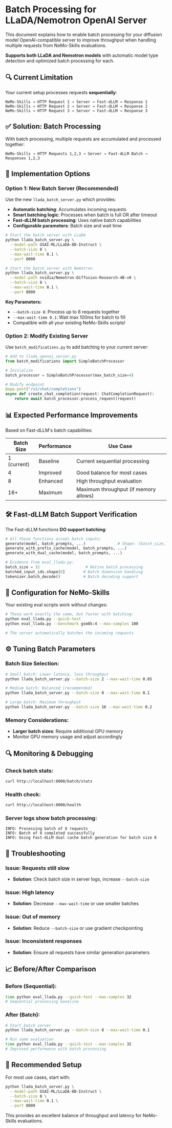 # Batch Processing for LLaDA/Nemotron OpenAI Server

This document explains how to enable batch processing for your diffusion model OpenAI-compatible server to improve throughput when handling multiple requests from NeMo-Skills evaluations.

**Supports both LLaDA and Nemotron models** with automatic model type detection and optimized batch processing for each.

## 🔍 **Current Limitation**

Your current setup processes requests **sequentially**:
```
NeMo-Skills → HTTP Request 1 → Server → Fast-dLLM → Response 1
NeMo-Skills → HTTP Request 2 → Server → Fast-dLLM → Response 2  
NeMo-Skills → HTTP Request 3 → Server → Fast-dLLM → Response 3
```

## ✅ **Solution: Batch Processing**

With batch processing, multiple requests are accumulated and processed together:
```
NeMo-Skills → HTTP Requests 1,2,3 → Server → Fast-dLLM Batch → Responses 1,2,3
```

## 🚀 **Implementation Options**

### Option 1: New Batch Server (Recommended)

Use the new `llada_batch_server.py` which provides:

- **Automatic batching**: Accumulates incoming requests
- **Smart batching logic**: Processes when batch is full OR after timeout
- **Fast-dLLM batch processing**: Uses native batch capabilities  
- **Configurable parameters**: Batch size and wait time

```bash
# Start the batch server with LLaDA
python llada_batch_server.py \
  --model-path GSAI-ML/LLaDA-8B-Instruct \
  --batch-size 8 \
  --max-wait-time 0.1 \
  --port 8000

# Start the batch server with Nemotron
python llada_batch_server.py \
  --model-path nvidia/Nemotron-Diffusion-Research-4B-v0 \
  --batch-size 8 \
  --max-wait-time 0.1 \
  --port 8000
```

**Key Parameters:**
- `--batch-size 8`: Process up to 8 requests together
- `--max-wait-time 0.1`: Wait max 100ms for batch to fill
- Compatible with all your existing NeMo-Skills scripts!

### Option 2: Modify Existing Server

Use `batch_modifications.py` to add batching to your current server:

```python
# Add to llada_openai_server.py
from batch_modifications import SimpleBatchProcessor

# Initialize
batch_processor = SimpleBatchProcessor(max_batch_size=4)

# Modify endpoint
@app.post("/v1/chat/completions") 
async def create_chat_completion(request: ChatCompletionRequest):
    return await batch_processor.process_request(request)
```

## 📊 **Expected Performance Improvements**

Based on Fast-dLLM's batch capabilities:

| Batch Size | Performance | Use Case |
|------------|-------------|----------|
| 1 (current) | Baseline | Current sequential processing |
| 4 | Improved | Good balance for most cases |  
| 8 | Enhanced | High throughput evaluation |
| 16+ | Maximum | Maximum throughput (if memory allows) |

## 🛠 **Fast-dLLM Batch Support Verification**

The Fast-dLLM functions **DO support batching**:

```python
# All these functions accept batch inputs:
generate(model, batch_prompts, ...)              # Shape: (batch_size, seq_len)
generate_with_prefix_cache(model, batch_prompts, ...)
generate_with_dual_cache(model, batch_prompts, ...)

# Evidence from eval_llada.py:
batch_size = 32                    # Native batch processing
batched_input_ids.shape[0]        # Batch dimension handling
tokenizer.batch_decode()          # Batch decoding support
```

## 🔧 **Configuration for NeMo-Skills**

Your existing eval scripts work without changes:

```bash
# These work exactly the same, but faster with batching:
python eval_llada.py --quick-test
python eval_llada.py --benchmark gsm8k:4 --max-samples 100

# The server automatically batches the incoming requests
```

## ⚙️ **Tuning Batch Parameters**

### Batch Size Selection:

```bash
# Small batch: Lower latency, less throughput
python llada_batch_server.py --batch-size 2 --max-wait-time 0.05

# Medium batch: Balanced (recommended)
python llada_batch_server.py --batch-size 8 --max-wait-time 0.1

# Large batch: Maximum throughput
python llada_batch_server.py --batch-size 16 --max-wait-time 0.2
```

### Memory Considerations:

- **Larger batch sizes**: Require additional GPU memory
- Monitor GPU memory usage and adjust accordingly

## 🔍 **Monitoring & Debugging**

### Check batch stats:
```bash
curl http://localhost:8000/batch/stats
```

### Health check:
```bash
curl http://localhost:8000/health
```

### Server logs show batch processing:
```
INFO: Processing batch of 8 requests
INFO: Batch of 8 completed successfully
INFO: Using Fast-dLLM dual cache batch generation for batch size 8
```

## 🐛 **Troubleshooting**

### Issue: Requests still slow
- **Solution**: Check batch size in server logs, increase `--batch-size`

### Issue: High latency  
- **Solution**: Decrease `--max-wait-time` or use smaller batches

### Issue: Out of memory
- **Solution**: Reduce `--batch-size` or use gradient checkpointing

### Issue: Inconsistent responses
- **Solution**: Ensure all requests have similar generation parameters

## 📈 **Before/After Comparison**

### Before (Sequential):
```bash
time python eval_llada.py --quick-test --max-samples 32
# Sequential processing baseline
```

### After (Batch):
```bash  
# Start batch server
python llada_batch_server.py --batch-size 8 --max-wait-time 0.1

# Run same evaluation
time python eval_llada.py --quick-test --max-samples 32
# Improved performance with batch processing
```

## 🎯 **Recommended Setup**

For most use cases, start with:

```bash
python llada_batch_server.py \
  --model-path GSAI-ML/LLaDA-8B-Instruct \
  --batch-size 8 \
  --max-wait-time 0.1 \
  --port 8000
```

This provides an excellent balance of throughput and latency for NeMo-Skills evaluations.
